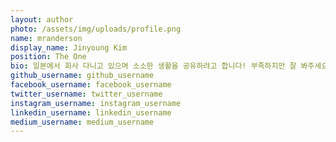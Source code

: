 ```yaml
---
layout: author
photo: /assets/img/uploads/profile.png
name: mranderson
display_name: Jinyoung Kim
position: The One
bio: 일본에서 회사 다니고 있으며 소소한 생활을 공유하려고 합니다! 부족하지만 잘 봐주세요.
github_username: github_username
facebook_username: facebook_username
twitter_username: twitter_username
instagram_username: instagram_username
linkedin_username: linkedin_username
medium_username: medium_username
---
```


